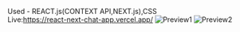 Used - REACT.js(CONTEXT API,NEXT.js),CSS <br/>
Live:https://react-next-chat-app.vercel.app/
![Preview1](https://user-images.githubusercontent.com/74317863/144277838-0bdac892-a307-4b87-b3ab-5ba09b615a90.png)
![Preview2](https://user-images.githubusercontent.com/74317863/144277849-825bf7f5-8982-4380-9544-a6e81ae7baa1.png)
